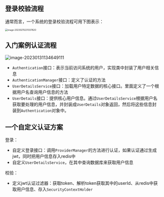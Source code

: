 ## 登录校验流程

通常而言，一个系统的登录校验流程可用下图表示：

<img src="../../resources/images/notebook/JavaWeb/SpringSecurity/image-20230215231337620.png" alt="image-20230215231337620" style="zoom:50%;" />

## 入门案例认证流程

![image-20230131134649111](../../resources/images/notebook/JavaWeb/SpringSecurity/image-20230131134649111.png)

- `Authentication`接口：表示当前访问系统的用户，实现类中封装了用户相关信息
- `AuthenticationManager`接口：定义了认证的方法
- `UserDetailsService`接口：加载用户特定数据的核心接口。里面定义了一个根据用户名查询用户信息的方法
- `UserDetails`接口：提供核心用户信息。通过`UserDetailsService`根据用户名获取要处理的用户信息，并封装成`UserDetails`对象返回，然后将这些信息封装到`Authentication`对象中。

## 一个自定义认证方案

登录：

- 自定义登录接口：调用`ProviderManager`的方法进行认证，如果认证通过生成jwt，同时把用户信息存入redis中
- 自定义`UserDetailsService`，在其中查询数据库来获取用户信息

校验：

- 定义jwt认证过滤器：获取token、解析token获取其中的userId、从redis中获取用户信息、存入`SecurityContextHolder`

